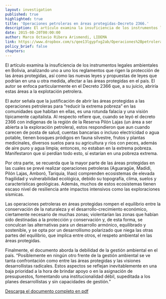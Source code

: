 ```yaml
---
layout: investigation
published: true
highlighted: true
title: 'Operaciones petroleras en áreas protegidas-Decreto 2366.'
description: El artículo examina la insuficiencia de los instrumentos legales ambientales en Bolivia, analizando los reglamentos que rigen la protección de las áreas protegidas, así como las nuevas leyes y propuestas de leyes que podrían afectar a las áreas protegidas en el país, particularmente el Decreto 2366.
date: 2015-08-20T00:00:00
author: Marco Octavio Ribera Arismendi, LIDEMA
link: https://www.dropbox.com/s/qee13lgypfxg2ab/Operaciones%2Bpetroleras%2Ben%2BAPS%2B-%2BDecreto%2B2366%2B.pdf?dl=0
policy_brief: false
chapters:
---
```

El artículo examina la insuficiencia de los instrumentos legales ambientales en Bolivia, analizando uno a uno los reglamentos que rigen la protección de las áreas protegidas, así como las nuevas leyes y propuestas de leyes que podrían en una u otra medida, afectar a las áreas protegidas en el país. El autor se enfoca particularmente en el Decreto 2366 que, a su juicio, abriría estas áreas a la explotación petrolera.

El autor señala que la justificación de abrir las áreas protegidas a las operaciones petroleras para “reducir la extrema pobreza” en las comunidades que habitan en ellas, es una rotunda falacia y una visión típicamente capitalista. Al respecto refiere que, cuando se leyó el decreto 2366 con indígenas de la región de la Reserva Pilón Lajas (un área a ser abierta a la exploración petrolera), estos respondieron que aun cuando carecen de posta de salud, cuentas bancarias o incluso electricidad o agua potable, tienen bosques pródigos en fauna silvestre, frutos y plantas medicinales, diversos suelos para su agricultura y ríos con peces, además de aire puro y agua limpia; entonces, no estaban en la extrema pobreza. Manifestaron que si perdían todo esto, sí estarían en una pobreza extrema.

Por otra parte, se recuerda que la mayor parte de las áreas protegidas en las cuales se prevé realizar operaciones petroleras (Aguaragüe, Madidi, Pilón Lajas, Amboró, Tariquia, Iñao) comprenden ecosistemas de elevada fragilidad y vulnerabilidad ecológica, debido su topografía, clima, suelos y características geológicas. Además, muchos de estos ecosistemas tienen escaso nivel de resiliencia ante impactos intensivos como las exploraciones sísmicas.

Las operaciones petroleras en áreas protegidas rompen el equilibrio entre la conservación de la naturaleza y el desarrollo-crecimiento económico, ciertamente necesario de muchas zonas; violentarían las zonas que habían sido destinadas a la protección y conservación y, de esta forma, se conculcan las alternativas para un desarrollo armónico, equilibrado y sostenible, y se opta por un desarrollismo polarizado que niega las otras partes del equilibrio, que implica entre otros, el respeto ambiental en las áreas protegidas.

Finalmente, el documento aborda la debilidad de la gestión ambiental en el país. “Posiblemente en ningún otro frente de la gestión ambiental se ve tanta confrontación como entre las áreas protegidas y las visiones desarrollistas radicales. Estos aspectos se reflejan inevitablemente en una baja prioridad a la hora de brindar apoyo o en la asignación de presupuestos, fomentando una institucionalidad débil, supeditada a los planes desarrollistas y sin capacidades de gestión.”

[Descarga el documento completo en pdf]( https://www.dropbox.com/s/qee13lgypfxg2ab/Operaciones%2Bpetroleras%2Ben%2BAPS%2B-%2BDecreto%2B2366%2B.pdf?dl=0)
